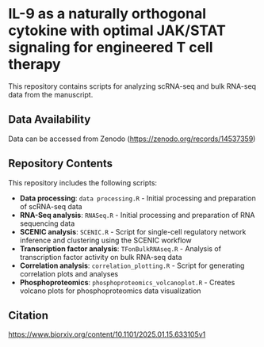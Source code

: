 # IL-9 as a naturally orthogonal cytokine with optimal JAK/STAT signaling for engineered T cell therapy

This repository contains scripts for analyzing scRNA-seq and bulk RNA-seq data from the manuscript.

## Data Availability

Data can be accessed from Zenodo (https://zenodo.org/records/14537359)

## Repository Contents

This repository includes the following scripts:

- **Data processing**: `data processing.R` - Initial processing and preparation of scRNA-seq data
- **RNA-Seq analysis**: `RNASeq.R` - Initial processing and preparation of RNA sequencing data
- **SCENIC analysis**: `SCENIC.R` - Script for single-cell regulatory network inference and clustering using the SCENIC workflow
- **Transcription factor analysis**: `TFonBulkRNAseq.R` - Analysis of transcription factor activity on bulk RNA-seq data
- **Correlation analysis**: `correlation_plotting.R` - Script for generating correlation plots and analyses
- **Phosphoproteomics**: `phosphoproteomics_volcanoplot.R` - Creates volcano plots for phosphoproteomics data visualization

## Citation

https://www.biorxiv.org/content/10.1101/2025.01.15.633105v1
